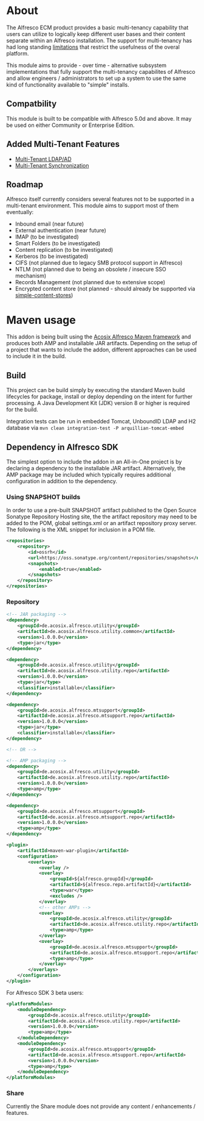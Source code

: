 # About

The Alfresco ECM product provides a basic multi-tenancy capability that users can utilize to logically keep different user bases and their content separate within an Alfresco installation. The support for multi-tenancy has had long standing [limitations](http://docs.alfresco.com/5.1/concepts/mt-not-implemented.html) that restrict the usefulness of the overal platform.

This module aims to provide - over time - alternative subsystem implementations that fully support the multi-tenancy capabilites of Alfresco and allow engineers / administrators to set up a system to use the same kind of functionality available to "simple" installs.

## Compatbility

This module is built to be compatible with Alfresco 5.0d and above. It may be used on either Community or Enterprise Edition. 

## Added Multi-Tenant Features

 - [Multi-Tenant LDAP/AD](https://github.com/Acosix/alfresco-mt-support/wiki/Multi-Tenant-LDAP-Authentication-and-User-Registry)
 - [Multi-Tenant Synchronization](https://github.com/Acosix/alfresco-mt-support/wiki/Multi-Tenant-Synchronization)

## Roadmap

Alfresco itself currently considers several features not to be supported in a multi-tenant environment. This module aims to support most of them eventually:

 - Inbound email (near future)
 - External authentication (near future)
 - IMAP (to be investigated)
 - Smart Folders (to be investigated)
 - Content replication (to be investigated)
 - Kerberos (to be investigated)
 - CIFS (not planned due to legacy SMB protocol support in Alfresco)
 - NTLM (not planned due to being an obsolete / insecure SSO mechanism)
 - Records Management (not planned due to extensive scope)
 - Encrypted content store (not planned - should already be supported via [simple-content-stores](https://github.com/AFaust/simple-content-stores))
 
# Maven usage

This addon is being built using the [Acosix Alfresco Maven framework](https://github.com/Acosix/alfresco-maven) and produces both AMP and installable JAR artifacts. Depending on the setup of a project that wants to include the addon, different approaches can be used to include it in the build.

## Build

This project can be build simply by executing the standard Maven build lifecycles for package, install or deploy depending on the intent for further processing. A Java Development Kit (JDK) version 8 or higher is required for the build.

Integration tests can be run in embedded Tomcat, UnboundID LDAP and H2 database via
```mvn clean integration-test -P arquillian-tomcat-embed```

## Dependency in Alfresco SDK

The simplest option to include the addon in an All-in-One project is by declaring a dependency to the installable JAR artifact. Alternatively, the AMP package may be included which typically requires additional configuration in addition to the dependency.

### Using SNAPSHOT builds

In order to use a pre-built SNAPSHOT artifact published to the Open Source Sonatype Repository Hosting site, the the artifact repository may need to be added to the POM, global settings.xml or an artifact repository proxy server. The following is the XML snippet for inclusion in a POM file.

```xml
<repositories>
    <repository>
        <id>ossrh</id>
        <url>https://oss.sonatype.org/content/repositories/snapshots</url>
        <snapshots>
            <enabled>true</enabled>
        </snapshots>
    </repository>
</repositories>
```

### Repository
```xml
<!-- JAR packaging -->
<dependency>
    <groupId>de.acosix.alfresco.utility</groupId>
    <artifactId>de.acosix.alfresco.utility.common</artifactId>
    <version>1.0.0.0</version>
    <type>jar</type>
</dependency>

<dependency>
    <groupId>de.acosix.alfresco.utility</groupId>
    <artifactId>de.acosix.alfresco.utility.repo</artifactId>
    <version>1.0.0.0</version>
    <type>jar</type>
    <classifier>installable</classifier>
</dependency>

<dependency>
    <groupId>de.acosix.alfresco.mtsupport</groupId>
    <artifactId>de.acosix.alfresco.mtsupport.repo</artifactId>
    <version>1.0.0.0</version>
    <type>jar</type>
    <classifier>installable</classifier>
</dependency>

<!-- OR -->

<!-- AMP packaging -->
<dependency>
    <groupId>de.acosix.alfresco.utility</groupId>
    <artifactId>de.acosix.alfresco.utility.repo</artifactId>
    <version>1.0.0.0</version>
    <type>amp</type>
</dependency>

<dependency>
    <groupId>de.acosix.alfresco.mtsupport</groupId>
    <artifactId>de.acosix.alfresco.mtsupport.repo</artifactId>
    <version>1.0.0.0</version>
    <type>amp</type>
</dependency>

<plugin>
    <artifactId>maven-war-plugin</artifactId>
    <configuration>
        <overlays>
            <overlay />
            <overlay>
                <groupId>${alfresco.groupId}</groupId>
                <artifactId>${alfresco.repo.artifactId}</artifactId>
                <type>war</type>
                <excludes />
            </overlay>
            <!-- other AMPs -->
            <overlay>
                <groupId>de.acosix.alfresco.utility</groupId>
                <artifactId>de.acosix.alfresco.utility.repo</artifactId>
                <type>amp</type>
            </overlay>
            <overlay>
                <groupId>de.acosix.alfresco.mtsupport</groupId>
                <artifactId>de.acosix.alfresco.mtsupport.repo</artifactId>
                <type>amp</type>
            </overlay>
        </overlays>
    </configuration>
</plugin>
```

For Alfresco SDK 3 beta users:

```xml
<platformModules>
    <moduleDependency>
        <groupId>de.acosix.alfresco.utility</groupId>
        <artifactId>de.acosix.alfresco.utility.repo</artifactId>
        <version>1.0.0.0</version>
        <type>amp</type>
    </moduleDependency>
    <moduleDependency>
        <groupId>de.acosix.alfresco.mtsupport</groupId>
        <artifactId>de.acosix.alfresco.mtsupport.repo</artifactId>
        <version>1.0.0.0</version>
        <type>amp</type>
    </moduleDependency>
</platformModules>
```

### Share

Currently the Share module does not provide any content / enhancements / features. 